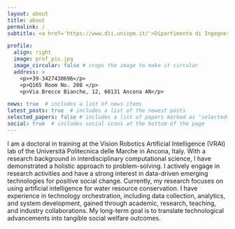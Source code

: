 ```yaml
---
layout: about
title: about
permalink: /
subtitle: <a href='https://www.dii.univpm.it/'>Dipartimento di Ingegneria dell'Informazione, Università Politecnica delle Marche, Ancona, Italy.</a>.

profile:
  align: right
  image: prof_pic.jpg
  image_circular: false # crops the image to make it circular
  address: >
    <p>+39-3427430696</p>
    <p>Q165 Room No. 208 </p>
    <p>Via Brecce Bianche, 12, 60131 Ancona AN</p>

news: true  # includes a list of news items
latest_posts: true  # includes a list of the newest posts
selected_papers: false # includes a list of papers marked as "selected={true}"
social: true  # includes social icons at the bottom of the page
---
```


I am a doctoral in training at the Vision Robotics Artificial Intelligence (VRAI) lab of the Università Politecnica delle Marche in Ancona, Italy. With a research background in interdisciplinary computational science, I have demonstrated a holistic approach to problem-solving. I actively engage in research activities and have a strong interest in data-driven emerging technologies for positive social change. Currently, my research focuses on using artificial intelligence for water resource conservation. I have experience in technology orchestration, including data collection, analytics, and system development, gained through academic, research, teaching, and industry collaborations. My long-term goal is to translate technological advancements into tangible social welfare outcomes.
